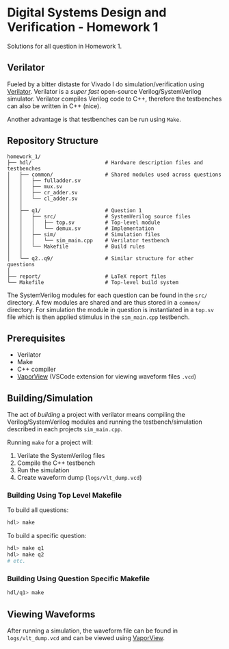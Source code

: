 # Digital Systems Design and Verification - Homework 1

Solutions for all question in Homework 1.

## Verilator

Fueled by a bitter distaste for Vivado I do simulation/verification using [Verilator](https://github.com/verilator/verilator). Verilator is a _super fast_ open-source Verilog/SystemVerilog simulator. Verilator compiles Verilog code to C++, therefore the testbenches can also be written in C++ (nice).

Another advantage is that testbenches can be run using `Make`.

## Repository Structure

```
homework_1/
├── hdl/                        # Hardware description files and testbenches
│   ├── common/                 # Shared modules used across questions
│   │   ├── fulladder.sv
│   │   ├── mux.sv
│   │   ├── cr_adder.sv
│   │   └── cl_adder.sv
│   │
│   ├── q1/                     # Question 1
│   │   ├── src/                # SystemVerilog source files
│   │   │   ├── top.sv          # Top-level module
│   │   │   └── demux.sv        # Implementation
│   │   ├── sim/                # Simulation files
│   │   │   └── sim_main.cpp    # Verilator testbench
│   │   └── Makefile            # Build rules
│   │
│   └── q2..q9/                 # Similar structure for other questions
│
├── report/                     # LaTeX report files
└── Makefile                    # Top-level build system
```

The SystemVerilog modules for each question can be found in the `src/` directory. A few modules are shared and are thus stored in a `common/` directory. For simulation the module in question is instantiated in a `top.sv` file which is then applied stimulus in the `sim_main.cpp` testbench.

## Prerequisites

- Verilator
- Make
- C++ compiler
- [VaporView](https://github.com/Lramseyer/vaporview) (VSCode extension for viewing waveform files `.vcd`)

## Building/Simulation

The act of _building_ a project with verilator means compiling the Verilog/SystemVerilog modules and running the testbench/simulation described in each projects `sim_main.cpp`.

Running `make` for a project will:

1. Verilate the SystemVerilog files
2. Compile the C++ testbench
3. Run the simulation
4. Create waveform dump (`logs/vlt_dump.vcd`)

### Building Using Top Level Makefile

To build all questions:

```bash
hdl> make
```

To build a specific question:

```bash
hdl> make q1
hdl> make q2
# etc.
```

### Building Using Question Specific Makefile

```bash
hdl/q1> make
```

## Viewing Waveforms

After running a simulation, the waveform file can be found in `logs/vlt_dump.vcd` and can be viewed using [VaporView](https://github.com/Lramseyer/vaporview).

